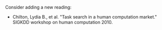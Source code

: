 
Consider adding a new reading:
- Chilton, Lydia B., et al. "Task search in a human computation market." SIGKDD workshop on human computation 2010.